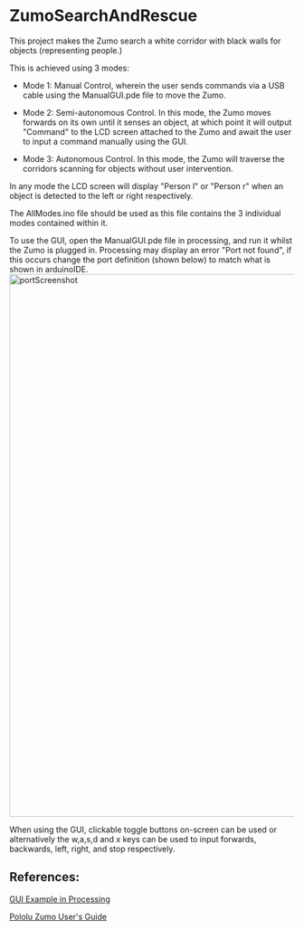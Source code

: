 # ZumoSearchAndRescue

This project makes the Zumo search a white corridor with black walls for objects (representing people.)

This is achieved using 3 modes:

* Mode 1: Manual Control, wherein the user sends commands via a USB cable using the ManualGUI.pde file to move the Zumo.

* Mode 2: Semi-autonomous Control. In this mode, the Zumo moves forwards on its own until it senses an object, at which point it will output "Command" to the LCD screen attached to the Zumo and await the user to input a command manually using the GUI.

* Mode 3: Autonomous Control. In this mode, the Zumo will traverse the corridors scanning for objects without user intervention.

In any mode the LCD screen will display "Person l" or "Person r" when an object is detected to the left or right respectively.

The AllModes.ino file should be used as this file contains the 3 individual modes contained within it.

To use the GUI, open the ManualGUI.pde file in processing, and run it whilst the Zumo is plugged in. Processing may display an error "Port not found", if this occurs change the port definition (shown below) to match what is shown in arduinoIDE.
<img width="960" alt="portScreenshot" src="https://user-images.githubusercontent.com/61507843/222445827-97eeac71-1ac1-4fa4-9ffb-1d5f39284b22.png">

When using the GUI, clickable toggle buttons on-screen can be used or alternatively the w,a,s,d and x keys can be used to input forwards, backwards, left, right, and stop respectively.

## References:

[GUI Example in Processing](https://youtu.be/YrRt2V1ApKE)

[Pololu Zumo User's Guide](https://www.pololu.com/docs/0J63)
